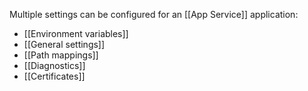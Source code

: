 Multiple settings can be configured for an [[App Service]] application:
* [[Environment variables]]
* [[General settings]]
* [[Path mappings]]
* [[Diagnostics]]
* [[Certificates]]
